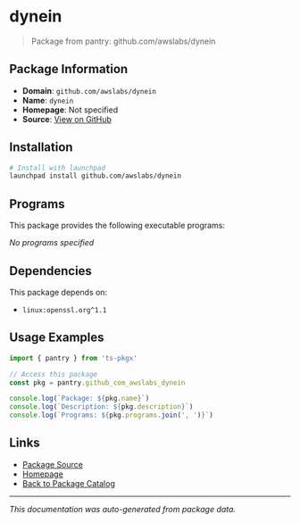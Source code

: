 # dynein

> Package from pantry: github.com/awslabs/dynein

## Package Information

- **Domain**: `github.com/awslabs/dynein`
- **Name**: `dynein`
- **Homepage**: Not specified
- **Source**: [View on GitHub](https://github.com/pkgxdev/pantry/tree/main/projects/github.com/awslabs/dynein/package.yml)

## Installation

```bash
# Install with launchpad
launchpad install github.com/awslabs/dynein
```

## Programs

This package provides the following executable programs:

*No programs specified*

## Dependencies

This package depends on:

- `linux:openssl.org^1.1`

## Usage Examples

```typescript
import { pantry } from 'ts-pkgx'

// Access this package
const pkg = pantry.github_com_awslabs_dynein

console.log(`Package: ${pkg.name}`)
console.log(`Description: ${pkg.description}`)
console.log(`Programs: ${pkg.programs.join(', ')}`)
```

## Links

- [Package Source](https://github.com/pkgxdev/pantry/tree/main/projects/github.com/awslabs/dynein/package.yml)
- [Homepage](#)
- [Back to Package Catalog](../package-catalog.md)

---

*This documentation was auto-generated from package data.*
